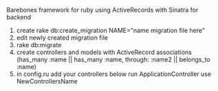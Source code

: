 Barebones framework for ruby using ActiveRecords with Sinatra for backend

1. create rake db:create_migration NAME="name migration file here"
2. edit newly created migration file
3. rake db:migrate
4. create controllers and models with ActiveRecord associations (has_many :name || has_many :name, through: :name2 || belongs_to :name)
5. in config.ru add your controllers below 
run ApplicationController
use NewControllersName

